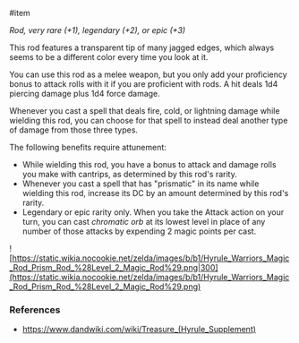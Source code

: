  #item 

*Rod, very rare (+1), legendary (+2), or epic (+3)*

This rod features a transparent tip of many jagged edges, which always seems to be a different color every time you look at it.

You can use this rod as a melee weapon, but you only add your proficiency bonus to attack rolls with it if you are proficient with rods. A hit deals 1d4 piercing damage plus 1d4 force damage.

Whenever you cast a spell that deals fire, cold, or lightning damage while wielding this rod, you can choose for that spell to instead deal another type of damage from those three types.

The following benefits require attunement:

- While wielding this rod, you have a bonus to attack and damage rolls you make with cantrips, as determined by this rod's rarity.
- Whenever you cast a spell that has "prismatic" in its name while wielding this rod, increase its DC by an amount determined by this rod's rarity.
- Legendary or epic rarity only. When you take the Attack action on your turn, you can cast _chromatic orb_ at its lowest level in place of any number of those attacks by expending 2 magic points per cast.

![https://static.wikia.nocookie.net/zelda/images/b/b1/Hyrule_Warriors_Magic_Rod_Prism_Rod_%28Level_2_Magic_Rod%29.png|300](https://static.wikia.nocookie.net/zelda/images/b/b1/Hyrule_Warriors_Magic_Rod_Prism_Rod_%28Level_2_Magic_Rod%29.png)

### References

* https://www.dandwiki.com/wiki/Treasure_(Hyrule_Supplement)